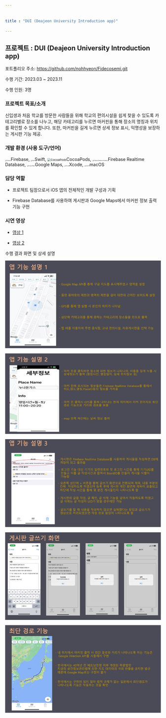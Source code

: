 ```yaml
---


title : "DUI (Deajeon University Introduction app)"

---
```


## 프로젝트 : DUI (Deajeon University Introduction app)

포트폴리오 주소: https://github.com/nohhyeon/Fidecosemi.git

수행 기간: 2023.03 ~ 2023.11

수행 인원: 3명

###   프로젝트 목표/소개

신입생과 처음 학교를 방문한 사람들을 위해 학교의 편의시설을 쉽게 찾을 수 있도록 카테고리별로 장소를 나누고, 해당 카테고리를 누르면 마커핀을 통해 장소의 명칭과 위치를 확인할 수 있게 합니다. 또한, 마커핀을 길게 누르면 상세 정보 표시, 익명성을 보장하는 게시판 기능 제공.

###   개발 환경 (사용 도구/언어)

<img src="https://cdn.jumpit.co.kr/images/stacks/firebase.png" alt="Firebase" style="zoom:25%;" />Firebase, <img src="https://cdn.jumpit.co.kr/images/stacks/swift.png" alt="Swift" style="zoom:25%;" />Swift, <img src="https://cdn.jumpit.co.kr/images/stacks/noStack.png" alt="CocoaPods" style="zoom: 67%;" />CocoaPods, <img src="https://cdn.jumpit.co.kr/images/stacks/FirebaseRealtimeDatabase.png" alt="Firebase Realtime Database" style="zoom:25%;" />Firebase Realtime Database, <img src="https://cdn.jumpit.co.kr/images/stacks/googlemaps.png" alt="Google Maps" style="zoom:25%;" />Google Maps, <img src="https://cdn.jumpit.co.kr/images/stacks/xcode.png" alt="Xcode" style="zoom:25%;" />Xcode, <img src="https://cdn.jumpit.co.kr/images/stacks/macos.png" alt="macOS" style="zoom:25%;" />macOS



###   담당 역할

- 프로젝트 팀장으로서 iOS 앱의 전체적인 개발 구성과 기획

- Firebase Database를 사용하여 게시판과 Google Maps에서 마커핀 정보 출력 기능 구현

###   시연 영상

- [영상 1](https://www.youtube.com/shorts/PKLn743jEoM)

- [영상 2](https://www.youtube.com/shorts/HAFVg5ZxwcM)

수행 결과 화면 및 상세 설명

![image-20240616145619135](../images/2024-06-16-DUI/image-20240616145619135.png)

![image-20240616145626057](../images/2024-06-16-DUI/image-20240616145626057.png)

![image-20240616145632220](../images/2024-06-16-DUI/image-20240616145632220.png)

![image-20240616145637692](../images/2024-06-16-DUI/image-20240616145637692.png)

![image-20240616145644542](../images/2024-06-16-DUI/image-20240616145644542.png)